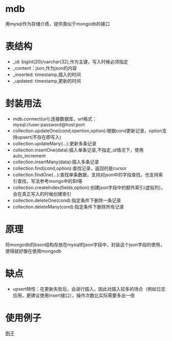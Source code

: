 # mdb
用mysql作为存储介质，提供类似于mongodb的接口

# 表结构
+ _id: bigint(20)/varchar(32),作为主键，写入时候必须指定
+ _content：json,作为json的内容
+ _inserted: timestamp,插入的时间
+ _updated: timestamp,更新的时间

# 封装用法
+ mdb.connect(url):连接数据库，url格式：mysql://user:password@host:port
+ collection.updateOne(cond,opertion,option):根据cond更新记录，option支持upsert(不存在即写入)
+ collection.updateMany(...):更新多条记录
+ collection.insertOne(data):插入单条记录,不指定_id情况下，使用auto_increment
+ collection.insertMany(data):插入多条记录
+ collection.find(cond,option):查找记录，返回的是cursor
+ collection.findOne(...):查找单条数据，支持对json中的字段查找，也支持索引查找，写法参考mongo中的$lt等
+ collection.createIndex(fields,option):创建json字段中的额外索引(虚拟列)，会在真正写入的时候创建索引
+ collection.deleteOne(cond):指定条件下删除一条记录
+ collection.deleteMany(cond):指定条件下删除所有记录

# 原理
将mongodb的bson结构存放在mysql的json字段中，封装这个json字段的使用，使得就好像在使用mongodb

# 缺点
+ upsert特性：在更新失败后，会进行插入，因此对插入较多的场合（例如日志应用，更建议使用insert接口），操作次数比实际需要多出一倍

# 使用例子
[例子](https://github.com/BanKnight/mdb/blob/master/examples/simple.js)
